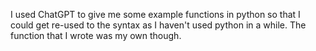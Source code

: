 I used ChatGPT to give me some example functions in python so that I could get re-used to the syntax as I haven't used python in a while. The function that I wrote was my own though.